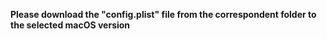 **Please download the "config.plist" file from the correspondent folder to the selected macOS version**
